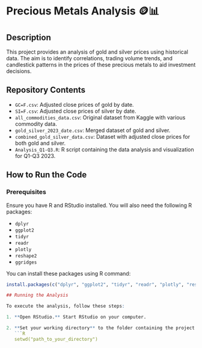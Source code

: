 # Precious Metals Analysis 🪙📊

## Description
This project provides an analysis of gold and silver prices using historical data. The aim is to identify correlations, trading volume trends, and candlestick patterns in the prices of these precious metals to aid investment decisions.

## Repository Contents
- `GC=F.csv`: Adjusted close prices of gold by date.
- `SI=F.csv`: Adjusted close prices of silver by date.
- `all_commodities_data.csv`: Original dataset from Kaggle with various commodity data.
- `gold_silver_2023_date.csv`: Merged dataset of gold and silver.
- `combined_gold_silver_data.csv`: Dataset with adjusted close prices for both gold and silver.
- `Analysis_Q1-Q3.R`: R script containing the data analysis and visualization for Q1-Q3 2023.

## How to Run the Code

### Prerequisites
Ensure you have R and RStudio installed. You will also need the following R packages:
- `dplyr`
- `ggplot2`
- `tidyr`
- `readr`
- `plotly`
- `reshape2`
- `ggridges`

You can install these packages using R command:
```R
install.packages(c("dplyr", "ggplot2", "tidyr", "readr", "plotly", "reshape2", "ggridges"))

## Running the Analysis

To execute the analysis, follow these steps:

1. **Open RStudio.** Start RStudio on your computer.

2. **Set your working directory** to the folder containing the project files. You can do this from RStudio, or by using the `setwd` command:
   ```R
   setwd("path_to_your_directory")

